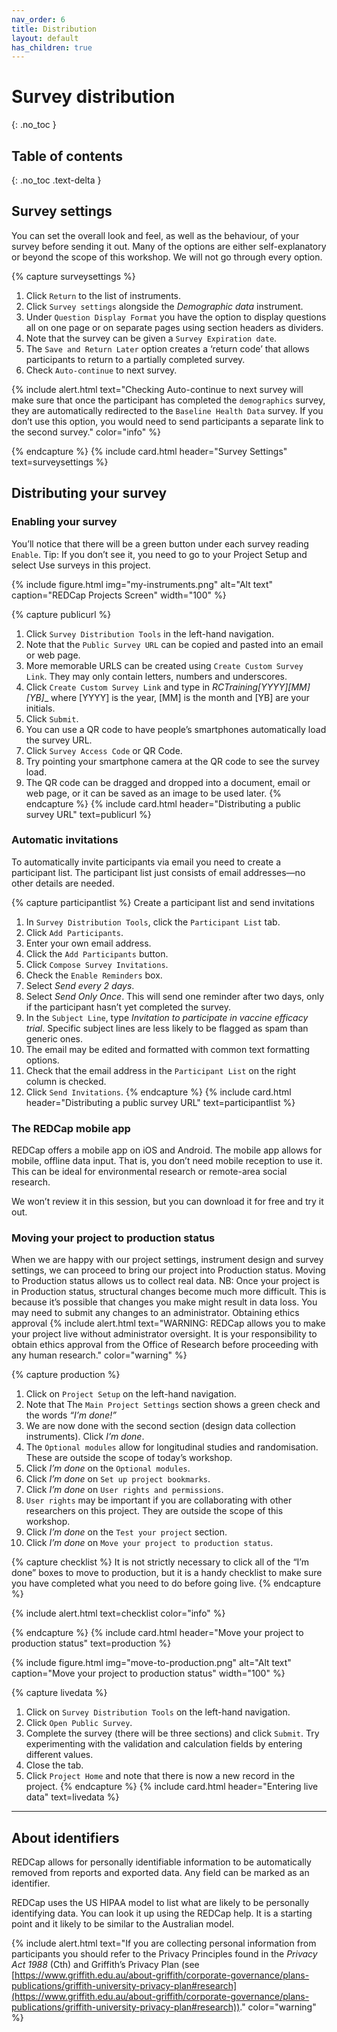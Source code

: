 ```yaml
---
nav_order: 6
title: Distribution
layout: default
has_children: true
---
```


# Survey distribution
{: .no_toc }

## Table of contents
{: .no_toc .text-delta }

## Survey settings

You can set the overall look and feel, as well as the behaviour, of your survey before sending it out.
Many of the options are either self-explanatory or beyond the scope of this workshop. We will not go through every option.

{% capture surveysettings %}

1. Click `Return` to the list of instruments.
2. Click `Survey settings` alongside the _Demographic data_ instrument.
3. Under `Question Display Format` you have the option to display questions all on one page or on separate pages using section headers as dividers.
4. Note that the survey can be given a `Survey Expiration date`.
5. The `Save and Return Later` option creates a ‘return code’ that allows participants to return to a partially completed survey.
6. Check `Auto-continue` to next survey.

{% include alert.html text="Checking Auto-continue to next survey will make sure that once the participant has completed the `demographics` survey, they are automatically redirected to the `Baseline Health Data` survey. If you don’t use this option, you would need to send participants a separate link to the second survey." color="info" %}

{% endcapture %}
{% include card.html header="Survey Settings" text=surveysettings %}

## Distributing your survey

### Enabling your survey

You’ll notice that there will be a green button under each survey reading `Enable`. Tip: If you don’t see it, you need to go to your Project Setup and select Use surveys in this project.  

{% include figure.html img="my-instruments.png" alt="Alt text" caption="REDCap Projects Screen" width="100" %}

{% capture publicurl %}

1. Click `Survey Distribution Tools` in the left-hand navigation.
2. Note that the `Public Survey URL` can be copied and pasted into an email or web page.
3. More memorable URLS can be created using `Create Custom Survey Link`. They may only contain letters, numbers and underscores.
4. Click `Create Custom Survey Link` and type in __RCTraining_[YYYY]_[MM]_[YB]__ where [YYYY] is the year, [MM] is the month and [YB] are your initials.
5. Click `Submit`.
6. You can use a QR code to have people’s smartphones automatically load the survey URL.
7. Click `Survey Access Code` or QR Code.
8. Try pointing your smartphone camera at the QR code to see the survey load.
9. The QR code can be dragged and dropped into a document, email or web page, or it can be saved as an image to be used later.
{% endcapture %}
{% include card.html header="Distributing a public survey URL" text=publicurl %}

### Automatic invitations

To automatically invite participants via email you need to create a participant list. The participant list just consists of email addresses—no other details are needed.

{% capture participantlist %}
Create a participant list and send invitations

1. In `Survey Distribution Tools`, click the `Participant List` tab.
2. Click `Add Participants`.
3. Enter your own email address.
4. Click the `Add Participants` button.
5. Click `Compose Survey Invitations`.
6. Check the `Enable Reminders` box.
7. Select _Send every 2 days_.
8. Select _Send Only Once_.  This will send one reminder after two days, only if the participant hasn’t yet completed the survey.
9. In the `Subject Line`, type _Invitation to participate in vaccine efficacy trial_. Specific subject lines are less likely to be flagged as spam than generic ones.
10. The email may be edited and formatted with common text formatting options.
11. Check that the email address in the `Participant List` on the right column is checked.
12. Click `Send Invitations`.
{% endcapture %}
{% include card.html header="Distributing a public survey URL" text=participantlist %}

### The REDCap mobile app

REDCap offers a mobile app on iOS and Android. The mobile app allows for mobile, offline data input. That is, you don’t need mobile reception to use it. This can be ideal for environmental research or remote-area social research.

We won’t review it in this session, but you can download it for free and try it out.

### Moving your project to production status

When we are happy with our project settings, instrument design and survey settings, we can proceed to bring our project into Production status. Moving to Production status allows us to collect real data.
NB: Once your project is in Production status, structural changes become much more difficult. This is because it’s possible that changes you make might result in data loss. You may need to submit any changes to an administrator.
Obtaining ethics approval
{% include alert.html text="WARNING: REDCap allows you to make your project live without administrator oversight. It is your responsibility to obtain ethics approval from the Office of Research before proceeding with any human research." color="warning" %}

{% capture production %}

1. Click on `Project Setup` on the left-hand navigation.  
2. Note that The `Main Project Settings` section shows a green check and the words _“I’m done!”_
3. We are now done with the second section (design data collection instruments). Click _I’m done_.
4. The `Optional modules` allow for longitudinal studies and randomisation. These are outside the scope of today’s workshop.
5. Click _I’m done_ on the `Optional modules`.
6. Click _I’m done_ on `Set up project bookmarks`.
7. Click _I’m done_ on `User rights and permissions`.
8. `User rights` may be important if you are collaborating with other researchers on this project. They are outside the scope of this workshop.
9. Click _I’m done_ on the `Test your project` section.
10. Click _I’m done_ on `Move your project to production status`.

{% capture checklist %}
It is not strictly necessary to click all of the “I’m done” boxes to move to production, but it is a handy checklist to make sure you have completed what you need to do before going live.
{% endcapture %}

{% include alert.html text=checklist color="info" %}

{% endcapture %}
{% include card.html header="Move your project to production status" text=production %}

{% include figure.html img="move-to-production.png" alt="Alt text" caption="Move your project to production status" width="100" %}

{% capture livedata %}

1. Click on `Survey Distribution Tools` on the left-hand navigation.  
2. Click `Open Public Survey`.
3. Complete the survey (there will be three sections) and click `Submit`. Try experimenting with the validation and calculation fields by entering different values.
4. Close the tab.
5. Click `Project Home` and note that there is now a new record in the project.
{% endcapture %}
{% include card.html header="Entering live data" text=livedata %}

----

## About identifiers

REDCap allows for personally identifiable information to be automatically removed from reports and exported data. Any field can be marked as an identifier.

REDCap uses the US HIPAA model to list what are likely to be personally identifying data. You can look it up using the REDCap help. It is a starting point and it likely to be similar to the Australian model.

{% include alert.html text="If you are collecting personal information from participants you should refer to the Privacy Principles found in the *Privacy Act 1988* (Cth) and Griffith’s Privacy Plan (see [https://www.griffith.edu.au/about-griffith/corporate-governance/plans-publications/griffith-university-privacy-plan#research](https://www.griffith.edu.au/about-griffith/corporate-governance/plans-publications/griffith-university-privacy-plan#research))." color="warning" %}
